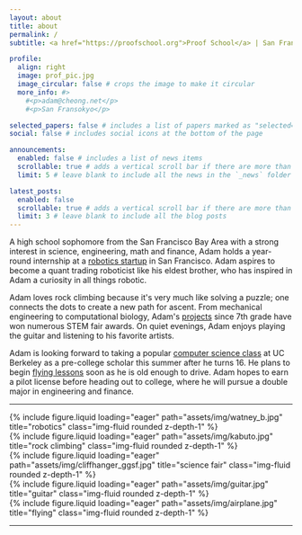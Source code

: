 ```yaml
---
layout: about
title: about
permalink: /
subtitle: <a href="https://proofschool.org">Proof School</a> | San Francisco, California | <a href="mailto:adam@cheong.net">adam@cheong.net</a>

profile:
  align: right
  image: prof_pic.jpg
  image_circular: false # crops the image to make it circular
  more_info: #>
    #<p>adam@cheong.net</p>
    #<p>San Fransokyo</p>

selected_papers: false # includes a list of papers marked as "selected={true}"
social: false # includes social icons at the bottom of the page

announcements:
  enabled: false # includes a list of news items
  scrollable: true # adds a vertical scroll bar if there are more than 3 news items
  limit: 5 # leave blank to include all the news in the `_news` folder

latest_posts:
  enabled: false
  scrollable: true # adds a vertical scroll bar if there are more than 3 new posts items
  limit: 3 # leave blank to include all the blog posts
---
```


A high school sophomore from the San Francisco Bay Area with a strong interest in science, engineering, math and finance, Adam holds a year-round internship at a [robotics startup](https://watneyrobotics.com) in San Francisco. Adam aspires to become a quant trading roboticist like his eldest brother, who has inspired in Adam a curiosity in all things robotic.

Adam loves rock climbing because it's very much like solving a puzzle; one connects the dots to create a new path for ascent. From mechanical engineering to computational biology, Adam's [projects](https://adamcheong.com/projects/) since 7th grade have won numerous STEM fair awards. On quiet evenings, Adam enjoys playing the guitar and listening to his favorite artists.

Adam is looking forward to taking a popular [computer science class](https://classes.berkeley.edu/content/2025-summer-compsci-61a-001-lec-001) at UC Berkeley as a pre-college scholar this summer after he turns 16. He plans to begin [flying lessons](https://wvfc.org) soon as he is old enough to drive. Adam hopes to earn a pilot license before heading out to college, where he will pursue a double major in engineering and finance.

---

<div class="row">
    <div class="col-sm mt-3 mt-md-0">
        {% include figure.liquid loading="eager" path="assets/img/watney_b.jpg" title="robotics" class="img-fluid rounded z-depth-1" %}
    </div>
    <div class="col-sm mt-3 mt-md-0">
        {% include figure.liquid loading="eager" path="assets/img/kabuto.jpg" title="rock climbing" class="img-fluid rounded z-depth-1" %}
    </div>
    <div class="col-sm mt-3 mt-md-0">
        {% include figure.liquid loading="eager" path="assets/img/cliffhanger_ggsf.jpg" title="science fair" class="img-fluid rounded z-depth-1" %}
    </div>
    <div class="col-sm mt-3 mt-md-0">
        {% include figure.liquid loading="eager" path="assets/img/guitar.jpg" title="guitar" class="img-fluid rounded z-depth-1" %}
    </div>
    <div class="col-sm mt-3 mt-md-0">
        {% include figure.liquid loading="eager" path="assets/img/airplane.jpg" title="flying" class="img-fluid rounded z-depth-1" %}
    </div>
</div>

---
